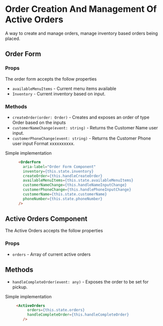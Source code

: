 # Order Creation And Management Of Active Orders

A way to create and manage orders, manage inventory based orders being placed.

## Order Form

### Props

The order form accepts the follow properties

- `availableMenuItems` - Current menu items available
- `Inventory` - Current inventory based on input.

### Methods

- `createOrder(order: Order)` - Creates and exposes an order of type Order based on the inputs
- `customerNameChange(event: string)` - Returns the Customer Name user input.
- `customerPhoneChange(event: string)` - Returns the Customer Phone user input Format xxxxxxxxxx.

Simple implementation

```HTML
      <OrderForm
        aria-label="Order Form Component"
        inventory={this.state.inventory}
        createOrder={this.handleCreateOrder}
        availableMenuItems={this.state.availableMenuItems}
        customerNameChange={this.handleNameInputChange}
        customerPhoneChange={this.handlePhoneInputChange}
        customerName={this.state.customerName}
        phoneNumber={this.state.phoneNumber}
      />
```

## Active Orders Component

The Active Orders accepts the follow properties

### Props

- `orders` - Array of current active orders

## Methods

- `handleCompleteOrder(event: any)` - Exposes the order to be set for pickup.

Simple implementation

```HTML
     <ActiveOrders
          orders={this.state.orders}
          handleCompleteOrder={this.handleCompleteOrder}
        />
```
